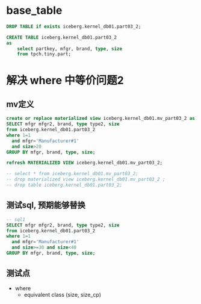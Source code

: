 # base_table
```sql
DROP TABLE if exists iceberg.kernel_db01.part03_2;

CREATE TABLE iceberg.kernel_db01.part03_2
as 
    select partkey, mfgr, brand, type, size
    from tpch.tiny.part;
```


# 解决 where 中等价问题2


## mv定义
```sql
create or replace materialized view iceberg.kernel_db01.mv_part03_2 as
SELECT mfgr mfgr2, brand, type type2, size
from iceberg.kernel_db01.part03_2
where 1=1
  and mfgr='Manufacturer#1'
  and size>20
GROUP BY mfgr, brand, type, size;

refresh MATERIALIZED VIEW iceberg.kernel_db01.mv_part03_2;

-- select * from iceberg.kernel_db01.mv_part03_2;
-- drop materialized view iceberg.kernel_db01.mv_part03_2 ;
-- drop table iceberg.kernel_db01.part03_2;
```

## 测试sql, 预期能够替换
```sql
-- sql1
SELECT mfgr mfgr2, brand, type type2, size
from iceberg.kernel_db01.part03_2
where 1=1
  and mfgr='Manufacturer#1'
  and size>=30 and size<40
GROUP BY mfgr, brand, type, size;

```

## 测试点
- where
  - equivalent class (size, size_cp)
